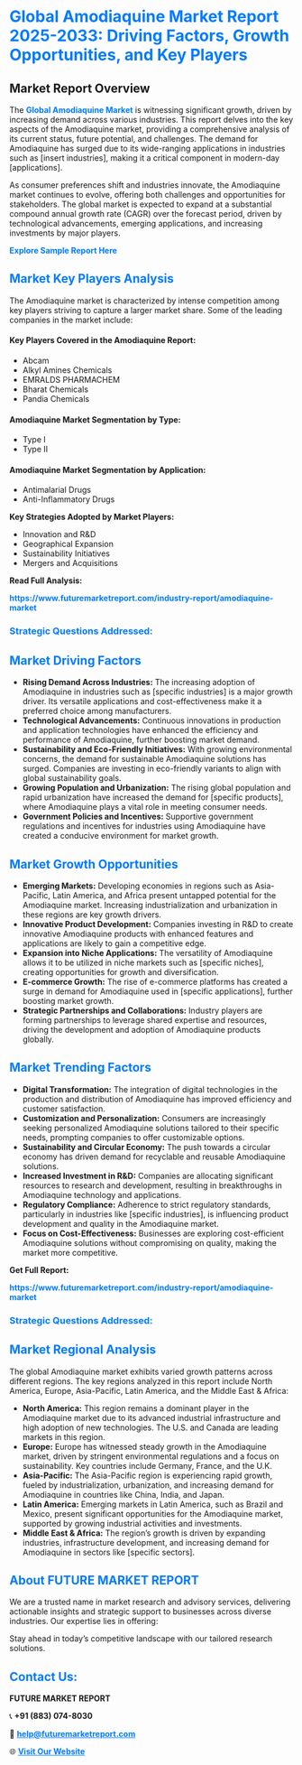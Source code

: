 <h1 style="color: #007BFF;">Global Amodiaquine Market Report 2025-2033: Driving Factors, Growth Opportunities, and Key Players</h1>

<section id="overview">
<h2>Market Report Overview</h2>
<p>The <a href="https://www.futuremarketreport.com/industry-report/amodiaquine-market" style="color: #007BFF; text-decoration: none;"><strong>Global Amodiaquine Market</strong></a> is witnessing significant growth, driven by increasing demand across various industries. This report delves into the key aspects of the Amodiaquine market, providing a comprehensive analysis of its current status, future potential, and challenges. The demand for Amodiaquine has surged due to its wide-ranging applications in industries such as [insert industries], making it a critical component in modern-day [applications].</p>
<p>As consumer preferences shift and industries innovate, the Amodiaquine market continues to evolve, offering both challenges and opportunities for stakeholders. The global market is expected to expand at a substantial compound annual growth rate (CAGR) over the forecast period, driven by technological advancements, emerging applications, and increasing investments by major players.</p>
</section>

<section id="overview">
<p><a href="https://www.futuremarketreport.com/request-sample/reportId=91963" style="color: #007BFF; text-decoration: none;"><strong>Explore Sample Report Here</strong></a></p>
</section>

<section id="key-players">
<h2 style="color: #007BFF;">Market Key Players Analysis</h2>
<p>The Amodiaquine market is characterized by intense competition among key players striving to capture a larger market share. Some of the leading companies in the market include:</p>
<h4>Key Players Covered in the Amodiaquine Report:</h4>
<ul><li>Abcam</li><li>Alkyl Amines Chemicals</li><li>EMRALDS PHARMACHEM</li><li>Bharat Chemicals</li><li>Pandia Chemicals</li></ul>
<h4>Amodiaquine Market Segmentation by Type:</h4>
<ul><li>Type I</li><li>Type II</li></ul>

<h4>Amodiaquine Market Segmentation by Application:</h4>
<ul><li>Antimalarial Drugs</li><li>Anti-Inflammatory Drugs</li></ul>
<p><strong>Key Strategies Adopted by Market Players:</strong></p>
<ul>
<li>Innovation and R&D</li>
<li>Geographical Expansion</li>
<li>Sustainability Initiatives</li>
<li>Mergers and Acquisitions</li>
</ul>
</section>

<section>
<p><strong>Read Full Analysis: </strong></p><a href="https://www.futuremarketreport.com/industry-report/amodiaquine-market" style="color: #007BFF; text-decoration: none;"><strong>https://www.futuremarketreport.com/industry-report/amodiaquine-market</strong></a>
<h3 style="color: #007BFF;">Strategic Questions Addressed:</h3>
</section>

<section id="driving-factors">
<h2 style="color: #007BFF;">Market Driving Factors</h2>
<ul>
<li><strong>Rising Demand Across Industries:</strong> The increasing adoption of Amodiaquine in industries such as [specific industries] is a major growth driver. Its versatile applications and cost-effectiveness make it a preferred choice among manufacturers.</li>
<li><strong>Technological Advancements:</strong> Continuous innovations in production and application technologies have enhanced the efficiency and performance of Amodiaquine, further boosting market demand.</li>
<li><strong>Sustainability and Eco-Friendly Initiatives:</strong> With growing environmental concerns, the demand for sustainable Amodiaquine solutions has surged. Companies are investing in eco-friendly variants to align with global sustainability goals.</li>
<li><strong>Growing Population and Urbanization:</strong> The rising global population and rapid urbanization have increased the demand for [specific products], where Amodiaquine plays a vital role in meeting consumer needs.</li>
<li><strong>Government Policies and Incentives:</strong> Supportive government regulations and incentives for industries using Amodiaquine have created a conducive environment for market growth.</li>
</ul>
</section>

<section id="growth-opportunities">
<h2 style="color: #007BFF;">Market Growth Opportunities</h2>
<ul>
<li><strong>Emerging Markets:</strong> Developing economies in regions such as Asia-Pacific, Latin America, and Africa present untapped potential for the Amodiaquine market. Increasing industrialization and urbanization in these regions are key growth drivers.</li>
<li><strong>Innovative Product Development:</strong> Companies investing in R&D to create innovative Amodiaquine products with enhanced features and applications are likely to gain a competitive edge.</li>
<li><strong>Expansion into Niche Applications:</strong> The versatility of Amodiaquine allows it to be utilized in niche markets such as [specific niches], creating opportunities for growth and diversification.</li>
<li><strong>E-commerce Growth:</strong> The rise of e-commerce platforms has created a surge in demand for Amodiaquine used in [specific applications], further boosting market growth.</li>
<li><strong>Strategic Partnerships and Collaborations:</strong> Industry players are forming partnerships to leverage shared expertise and resources, driving the development and adoption of Amodiaquine products globally.</li>
</ul>
</section>

<section id="trending-factors">
<h2 style="color: #007BFF;">Market Trending Factors</h2>
<ul>
<li><strong>Digital Transformation:</strong> The integration of digital technologies in the production and distribution of Amodiaquine has improved efficiency and customer satisfaction.</li>
<li><strong>Customization and Personalization:</strong> Consumers are increasingly seeking personalized Amodiaquine solutions tailored to their specific needs, prompting companies to offer customizable options.</li>
<li><strong>Sustainability and Circular Economy:</strong> The push towards a circular economy has driven demand for recyclable and reusable Amodiaquine solutions.</li>
<li><strong>Increased Investment in R&D:</strong> Companies are allocating significant resources to research and development, resulting in breakthroughs in Amodiaquine technology and applications.</li>
<li><strong>Regulatory Compliance:</strong> Adherence to strict regulatory standards, particularly in industries like [specific industries], is influencing product development and quality in the Amodiaquine market.</li>
<li><strong>Focus on Cost-Effectiveness:</strong> Businesses are exploring cost-efficient Amodiaquine solutions without compromising on quality, making the market more competitive.</li>
</ul>
</section>

<section>
<p><strong>Get Full Report: </strong></p><a href="https://www.futuremarketreport.com/industry-report/amodiaquine-market" style="color: #007BFF; text-decoration: none;"><strong>https://www.futuremarketreport.com/industry-report/amodiaquine-market</strong></a>
<h3 style="color: #007BFF;">Strategic Questions Addressed:</h3>
</section>


<section id="regional-analysis">
<h2 style="color: #007BFF;">Market Regional Analysis</h2>
<p>The global Amodiaquine market exhibits varied growth patterns across different regions. The key regions analyzed in this report include North America, Europe, Asia-Pacific, Latin America, and the Middle East & Africa:</p>
<ul>
<li><strong>North America:</strong> This region remains a dominant player in the Amodiaquine market due to its advanced industrial infrastructure and high adoption of new technologies. The U.S. and Canada are leading markets in this region.</li>
<li><strong>Europe:</strong> Europe has witnessed steady growth in the Amodiaquine market, driven by stringent environmental regulations and a focus on sustainability. Key countries include Germany, France, and the U.K.</li>
<li><strong>Asia-Pacific:</strong> The Asia-Pacific region is experiencing rapid growth, fueled by industrialization, urbanization, and increasing demand for Amodiaquine in countries like China, India, and Japan.</li>
<li><strong>Latin America:</strong> Emerging markets in Latin America, such as Brazil and Mexico, present significant opportunities for the Amodiaquine market, supported by growing industrial activities and investments.</li>
<li><strong>Middle East & Africa:</strong> The region’s growth is driven by expanding industries, infrastructure development, and increasing demand for Amodiaquine in sectors like [specific sectors].</li>
</ul>
</section>

<footer>
<h2 style="color: #007BFF;">About FUTURE MARKET REPORT</h2>
<p>We are a trusted name in market research and advisory services, delivering actionable insights and strategic support to businesses across diverse industries. Our expertise lies in offering:</p>

<p>Stay ahead in today’s competitive landscape with our tailored research solutions.</p>

<h2 style="color: #007BFF;">Contact Us:</h2>
<p><strong>FUTURE MARKET REPORT</strong></p>
<p>📞 <strong>+91 (883) 074-8030</strong></p>
<p>📧 <strong><a href="mailto:help@futuremarketreport.com" style="color: #007BFF;">help@futuremarketreport.com</a></strong></p>
<p>🌐 <strong><a href="https://www.futuremarketreport.com/" style="color: #007BFF;">Visit Our Website</a></strong></p>
</footer>